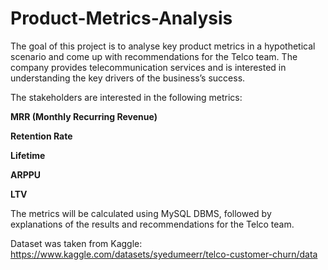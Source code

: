 # Product-Metrics-Analysis
The goal of this project is to analyse key product metrics in a hypothetical scenario and come up with recommendations for the Telco team. The company provides telecommunication services and is interested in understanding the key drivers of the business’s success.

The stakeholders are interested in the following metrics:

**MRR (Monthly Recurring Revenue)**

**Retention Rate**

**Lifetime**

**ARPPU**

**LTV**

The metrics will be calculated using MySQL DBMS, followed by explanations of the results and recommendations for the Telco team.

Dataset was taken from Kaggle:
https://www.kaggle.com/datasets/syedumeerr/telco-customer-churn/data
